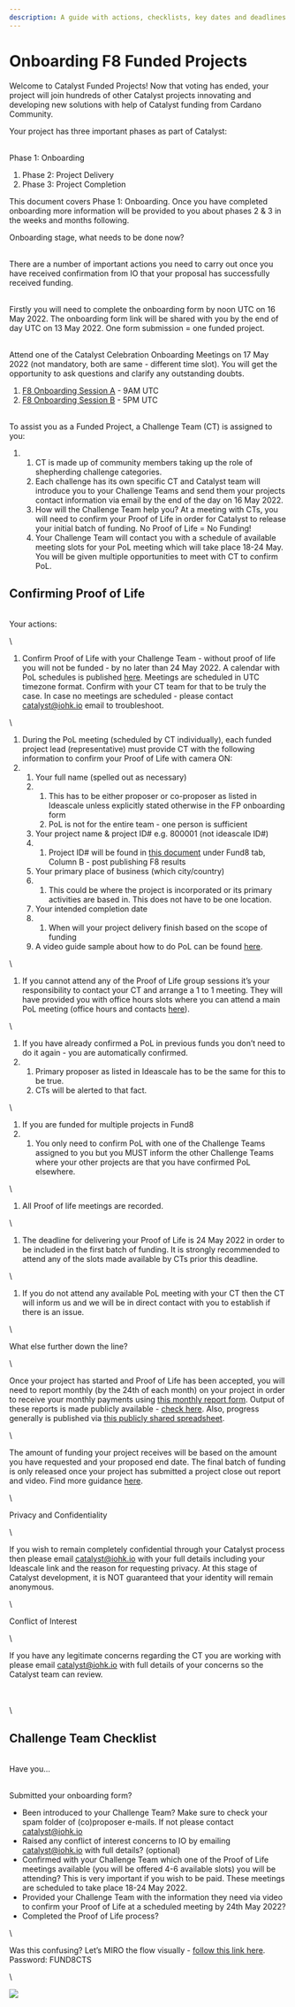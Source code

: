```yaml
---
description: A guide with actions, checklists, key dates and deadlines
---
```


# Onboarding F8 Funded Projects

Welcome to Catalyst Funded Projects! Now that voting has ended, your project will join hundreds of other Catalyst projects innovating and developing new solutions with help of Catalyst funding from Cardano Community.&#x20;

Your project has three important phases as part of Catalyst:

\
Phase 1: Onboarding&#x20;

1. Phase 2: Project Delivery
2. Phase 3: Project Completion

This document covers Phase 1: Onboarding. Once you have completed onboarding more information will be provided to you about phases 2 & 3 in the weeks and months following.

Onboarding stage, what needs to be done now?&#x20;

\
There are a number of important actions you need to carry out once you have received confirmation from IO that your proposal has successfully received funding.&#x20;

\
Firstly you will need to complete the onboarding form by noon UTC on 16 May 2022. The onboarding form link will be shared with you by the end of day UTC on 13 May 2022. One form submission = one funded project.

\
Attend one of the Catalyst Celebration Onboarding Meetings on 17 May 2022 (not mandatory, both are same - different time slot). You will get the opportunity to ask questions and clarify any outstanding doubts.&#x20;

1. [F8 Onboarding Session A](https://bit.ly/F8-Onboarding-A) - 9AM UTC
2. [F8 Onboarding Session B](https://bit.ly/F8-Onboarding-B) - 5PM UTC

\
To assist you as a Funded Project, a Challenge Team (CT) is assigned to you:&#x20;

1.
   1. CT is made up of community members taking up the role of shepherding challenge categories.&#x20;
   2. Each challenge has its own specific CT and Catalyst team will introduce you to your Challenge Teams and send them your projects contact information via email by the end of the day on 16 May 2022.
   3. How will the Challenge Team help you? At a meeting with CTs, you will need to confirm your Proof of Life in order for Catalyst to release your initial batch of funding. No Proof of Life = No Funding!
   4. Your Challenge Team will contact you with a schedule of available meeting slots for your PoL meeting which will take place 18-24 May. You will be given multiple opportunities to meet with CT to confirm PoL.

## Confirming Proof of Life&#x20;

\
Your actions:

\


1. Confirm Proof of Life with your Challenge Team - without proof of life you will not be funded - by no later than 24 May 2022. A calendar with PoL schedules is published [here](https://docs.google.com/spreadsheets/u/2/d/1bIZHfNYeSJSSpSXfpDG9Ny4f6Gm9aTOexL1DuqJfwgU/edit). Meetings are scheduled in UTC timezone format. Confirm with your CT team for that to be truly the case. In case no meetings are scheduled - please contact [catalyst@iohk.io](mailto:catalyst@iohk.io) email to troubleshoot.&#x20;

\


1. During the PoL meeting (scheduled by CT individually), each funded project lead (representative) must provide CT with the following information to confirm your Proof of Life with camera ON:
2.
   1. Your full name (spelled out as necessary)&#x20;
   2.
      1. This has to be either proposer or co-proposer as listed in Ideascale unless explicitly stated otherwise in the FP onboarding form
      2. PoL is not for the entire team - one person is sufficient
   3. Your project name & project ID# e.g. 800001 (not ideascale ID#)
   4.
      1. Project ID# will be found in [this document](https://bit.ly/FundedProjectsReporting) under Fund8 tab, Column B - post publishing F8 results
   5. Your primary place of business (which city/country)&#x20;
   6.
      1. This could be where the project is incorporated or its primary activities are based in. This does not have to be one location.&#x20;
   7. Your intended completion date
   8.
      1. When will your project delivery finish based on the scope of funding
   9. A video guide sample about how to do PoL can be found [here](https://drive.google.com/drive/u/2/folders/15935ULjwPPHj-Ktzn3Gdai\_MPuK3K3Tb?pli=1).

\


1. If you cannot attend any of the Proof of Life group sessions it’s your responsibility to contact your CT and arrange a 1 to 1 meeting. They will have provided you with office hours slots where you can attend a main PoL meeting (office hours and contacts [here](https://docs.google.com/spreadsheets/u/2/d/1bIZHfNYeSJSSpSXfpDG9Ny4f6Gm9aTOexL1DuqJfwgU/edit)).

\


1. If you have already confirmed a PoL in previous funds you don’t need to do it again - you are automatically confirmed.
2.
   1. Primary proposer as listed in Ideascale has to be the same for this to be true.&#x20;
   2. CTs will be alerted to that fact.

\


1. If you are funded for multiple projects in Fund8
2.
   1. You only need to confirm PoL with one of the Challenge Teams assigned to you but you MUST inform the other Challenge Teams where your other projects are that you have confirmed PoL elsewhere.&#x20;

\


1. All Proof of life meetings are recorded.

\


1. The deadline for delivering your Proof of Life is 24 May 2022 in order to be included in the first batch of funding. It is strongly recommended to attend any of the slots made available by CTs prior this deadline.&#x20;

\


1. If you do not attend any available PoL meeting with your CT then the CT will inform us and we will be in direct contact with you to establish if there is an issue.&#x20;

\


What else further down the line?

\


Once your project has started and Proof of Life has been accepted, you will need to report monthly (by the 24th of each month) on your project in order to receive your monthly payments using [this monthly report form](https://bit.ly/CatalystMonthlyReport). Output of these reports is made publicly available - [check here](https://bit.ly/Funded-Projects-Reports). Also, progress generally is published via [this publicly shared spreadsheet](https://bit.ly/FundedProjectsReporting).&#x20;

\


The amount of funding your project receives will be based on the amount you have requested and your proposed end date. The final batch of funding is only released once your project has submitted a project close out report and video. Find more guidance [here](https://drive.google.com/drive/folders/1SSW2afDX5w30aTZYF3p7o7rLUep7v0TJ). &#x20;

\


Privacy and Confidentiality&#x20;

\


If you wish to remain completely confidential through your Catalyst process then please email [catalyst@iohk.io](mailto:catalyst@iohk.io) with your full details including your Ideascale link and the reason for requesting privacy. At this stage of Catalyst development, it is NOT guaranteed that your identity will remain anonymous.&#x20;

\


Conflict of Interest&#x20;

\


If you have any legitimate concerns regarding the CT you are working with please email [catalyst@iohk.io](mailto:catalyst@iohk.io) with full details of your concerns so the Catalyst team can review.

\
\
\


## Challenge Team Checklist

\
Have you…

\
Submitted your onboarding form?

* Been introduced to your Challenge Team? Make sure to check your spam folder of (co)proposer e-mails. If not please contact [catalyst@iohk.io](mailto:catalyst@iohk.io)
* Raised any conflict of interest concerns to IO by emailing [catalyst@iohk.io](mailto:catalyst@iohk.io) with full details? (optional)
* Confirmed with your Challenge Team which one of the Proof of Life meetings available (you will be offered 4-6 available slots) you will be attending? This is very important if you wish to be paid. These meetings are scheduled to take place 18-24 May 2022.
* Provided your Challenge Team with the information they need via video to confirm your Proof of Life at a scheduled meeting by 24th May 2022?&#x20;
* Completed the Proof of Life process?

\


Was this confusing? Let’s MIRO the flow visually - [follow this link here](https://miro.com/app/board/uXjVO4r7A\_c=/?share\_link\_id=197153595159). Password: FUND8CTS

\


![](https://lh3.googleusercontent.com/0w5O1OauUg8Z4u3Ezw4gRB7EDZ21WPjNvCFl9NoeKH10AQjv8ws5ACXAz7YfujxxqFDnfOeWQAMu-Ld53dCiValnuPCqlB2sEqsr1H80ZI9Ay0\_EOuBEiaT1S8NbkOHeJfp5u4f1OTCuNcpXMw)
